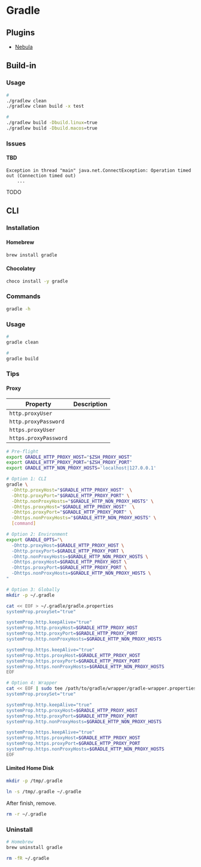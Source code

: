 # Gradle

## Plugins

- [Nebula](https://nebula-plugins.github.io/)

## Build-in

### Usage

```sh
#
./gradlew clean
./gradlew clean build -x test

#
./gradlew build -Dbuild.linux=true
./gradlew build -Dbuild.macos=true
```

<!--
./gradlew checkstyleMain checkstyleTest
-->

### Issues

#### TBD

```log
Exception in thread "main" java.net.ConnectException: Operation timed out (Connection timed out)
	...
```

TODO

## CLI

### Installation

#### Homebrew

```sh
brew install gradle
```

#### Chocolatey

```sh
choco install -y gradle
```

### Commands

```sh
gradle -h
```

### Usage

```sh
#
gradle clean

#
gradle build
```

### Tips

#### Proxy

| Property | Description |
| --- | --- |
| `http.proxyUser` | |
| `http.proxyPassword` | |
| `https.proxyUser` | |
| `https.proxyPassword` | |

```sh
# Pre-flight
export GRADLE_HTTP_PROXY_HOST="$ZSH_PROXY_HOST"
export GRADLE_HTTP_PROXY_PORT="$ZSH_PROXY_PORT"
export GRADLE_HTTP_NON_PROXY_HOSTS='localhost|127.0.0.1'

# Option 1: CLI
gradle \
  -Dhttp.proxyHost="$GRADLE_HTTP_PROXY_HOST"  \
  -Dhttp.proxyPort="$GRADLE_HTTP_PROXY_PORT" \
  -Dhttp.nonProxyHosts="$GRADLE_HTTP_NON_PROXY_HOSTS" \
  -Dhttps.proxyHost="$GRADLE_HTTP_PROXY_HOST"  \
  -Dhttps.proxyPort="$GRADLE_HTTP_PROXY_PORT" \
  -Dhttps.nonProxyHosts="$GRADLE_HTTP_NON_PROXY_HOSTS" \
  [command]

# Option 2: Environment
export GRADLE_OPTS="\
  -Dhttp.proxyHost=$GRADLE_HTTP_PROXY_HOST \
  -Dhttp.proxyPort=$GRADLE_HTTP_PROXY_PORT \
  -Dhttp.nonProxyHosts=$GRADLE_HTTP_NON_PROXY_HOSTS \
  -Dhttps.proxyHost=$GRADLE_HTTP_PROXY_HOST \
  -Dhttps.proxyPort=$GRADLE_HTTP_PROXY_PORT \
  -Dhttps.nonProxyHosts=$GRADLE_HTTP_NON_PROXY_HOSTS \
"

# Option 3: Globally
mkdir -p ~/.gradle

cat << EOF > ~/.gradle/gradle.properties
systemProp.proxySet="true"

systemProp.http.keepAlive="true"
systemProp.http.proxyHost=$GRADLE_HTTP_PROXY_HOST
systemProp.http.proxyPort=$GRADLE_HTTP_PROXY_PORT
systemProp.http.nonProxyHosts=$GRADLE_HTTP_NON_PROXY_HOSTS

systemProp.https.keepAlive="true"
systemProp.https.proxyHost=$GRADLE_HTTP_PROXY_HOST
systemProp.https.proxyPort=$GRADLE_HTTP_PROXY_PORT
systemProp.https.nonProxyHosts=$GRADLE_HTTP_NON_PROXY_HOSTS
EOF

# Option 4: Wrapper
cat << EOF | sudo tee /path/to/gradle/wrapper/gradle-wrapper.properties
systemProp.proxySet="true"

systemProp.http.keepAlive="true"
systemProp.http.proxyHost=$GRADLE_HTTP_PROXY_HOST
systemProp.http.proxyPort=$GRADLE_HTTP_PROXY_PORT
systemProp.http.nonProxyHosts=$GRADLE_HTTP_NON_PROXY_HOSTS

systemProp.https.keepAlive="true"
systemProp.https.proxyHost=$GRADLE_HTTP_PROXY_HOST
systemProp.https.proxyPort=$GRADLE_HTTP_PROXY_PORT
systemProp.https.nonProxyHosts=$GRADLE_HTTP_NON_PROXY_HOSTS
EOF
```

#### Limited Home Disk

```sh
mkdir -p /tmp/.gradle
```

```sh
ln -s /tmp/.gradle ~/.gradle
```

After finish, remove.

```sh
rm -r ~/.gradle
```

### Uninstall

```sh
# Homebrew
brew uninstall gradle

rm -fR ~/.gradle
```
